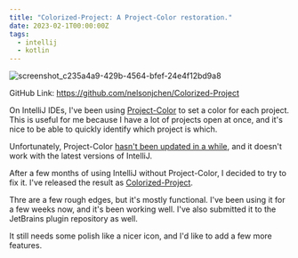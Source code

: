 ```yaml
---
title: "Colorized-Project: A Project-Color restoration."
date: 2023-02-1T00:00:00Z
tags:
  - intellij
  - kotlin
---
```


![screenshot_c235a4a9-429b-4564-bfef-24e4f12bd9a8](https://user-images.githubusercontent.com/5363/217070588-7faccad0-890c-49df-a119-a0ad261cb9df.png)

GitHub Link: https://github.com/nelsonjchen/Colorized-Project

On IntelliJ IDEs, I've been using [Project-Color][pc] to set a color for each project. This is useful for me because I have a lot of projects open at once, and it's nice to be able to quickly identify which project is which.

Unfortunately, Project-Color [hasn't been updated in a while](https://github.com/nowtilous/Project-Color/issues/), and it doesn't work with the latest versions of IntelliJ.

After a few months of using IntelliJ without Project-Color, I decided to try to fix it. I've released the result as [Colorized-Project][cp].

Thre are a few rough edges, but it's mostly functional. I've been using it for a few weeks now, and it's been working well. I've also submitted it to the JetBrains plugin repository as well.

It still needs some polish like a nicer icon, and I'd like to add a few more features. 

[pc]: https://github.com/nowtilous/Project-Color
[cp]: https://github.com/nelsonjchen/Colorized-Project
